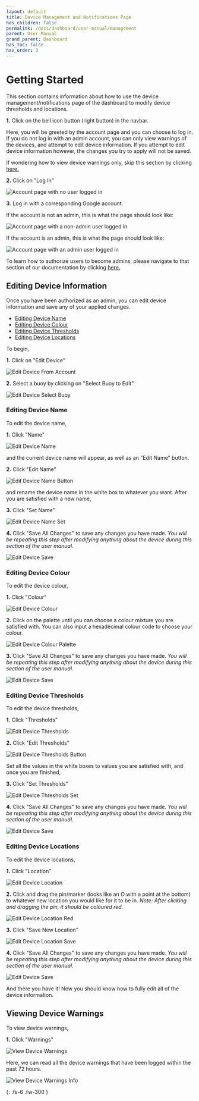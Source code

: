 ```yaml
---  
layout: default  
title: Device Management and Notifications Page
has_children: false  
permalink: /docs/dashboard/user-manual/management  
parent: User Manual
grand_parent: Dashboard
has_toc: false
nav_order: 3
---  
```


# Getting Started 

This section contains information about how to use the device management/notifications page of the dashboard to modify device thresholds and locations.

**1.** Click on the bell icon button (right button) in the navbar.

Here, you will be greeted by the account page and you can choose to log in. If you do not log in with an admin account, you can only view warnings of the devices, and attempt to edit device information. If you attempt to edit device information however, the changes you try to apply will not be saved.

If wondering how to view device warnings only, skip this section by clicking [here.](#viewing-device-warnings)

**2.** Click on "Log In"

![Account page with no user logged in](https://github.com/BCIT-Reseach-Long-Term-ISSP/bcit-reseach-long-term-issp.github.io/blob/master/dashboard/assets/Account1NotLoggedIn.png?raw=true "Account page with no user logged in")

**3.** Log in with a corresponding Google account. 

If the account is not an admin, this is what the page should look like:

![Account page with a non-admin user logged in](https://github.com/BCIT-Reseach-Long-Term-ISSP/bcit-reseach-long-term-issp.github.io/blob/master/dashboard/assets/Account2NonAdmin.png?raw=true "Account page with a non-admin user logged in")

If the account is an admin, this is what the page should look like:

![Account page with an admin user logged in](https://github.com/BCIT-Reseach-Long-Term-ISSP/bcit-reseach-long-term-issp.github.io/blob/master/dashboard/assets/Account6Admin.png?raw=true "Account page with an admin user logged in")

To learn how to authorize users to become admins, please navigate to that section of our documentation by clicking [here.](https://bcit-reseach-long-term-issp.github.io/docs/dashboard/firestore#making-a-user-an-admin-for-the-dashboard)


## Editing Device Information

Once you have been authorized as an admin, you can edit device information and save any of your applied changes.

- [Editing Device Name](#editing-device-name)
- [Editing Device Colour](#editing-device-colour)
- [Editing Device Thresholds](#editing-device-thresholds)
- [Editing Device Locations](#editing-device-locations)

To begin,

**1.** Click on "Edit Device"

![Edit Device From Account](https://github.com/BCIT-Reseach-Long-Term-ISSP/bcit-reseach-long-term-issp.github.io/blob/master/dashboard/assets/EditDeviceFromAccount.png?raw=true "Edit Device From Account")

**2.** Select a buoy by clicking on "Select Buoy to Edit"

![Edit Device Select Buoy](https://github.com/BCIT-Reseach-Long-Term-ISSP/bcit-reseach-long-term-issp.github.io/blob/master/dashboard/assets/EditDeviceSelectBuoy.png?raw=true "Edit Device Select Buoy")

### Editing Device Name

To edit the device name, 

**1.** Click "Name"

![Edit Device Name](https://github.com/BCIT-Reseach-Long-Term-ISSP/bcit-reseach-long-term-issp.github.io/blob/master/dashboard/assets/EditDeviceName.png?raw=true "Edit Device Name")

and the current device name will appear, as well as an "Edit Name" button.

**2.** Click "Edit Name"

![Edit Device Name Button](https://github.com/BCIT-Reseach-Long-Term-ISSP/bcit-reseach-long-term-issp.github.io/blob/master/dashboard/assets/EditDeviceNameButton.png?raw=true "Edit Device Name Button")

and rename the device name in the white box to whatever you want. After you are satisfied with a new name, 

**3.** Click "Set Name"

![Edit Device Name Set](https://github.com/BCIT-Reseach-Long-Term-ISSP/bcit-reseach-long-term-issp.github.io/blob/master/dashboard/assets/EditDeviceNameSet.png?raw=true "Edit Device Name Set")


**4.** Click "Save All Changes" to save any changes you have made. *You will be repeating this step after modifying anything about the device during this section of the user manual.*

![Edit Device Save](https://github.com/BCIT-Reseach-Long-Term-ISSP/bcit-reseach-long-term-issp.github.io/blob/master/dashboard/assets/EditDeviceSave.png?raw=true "Edit Device Save")

### Editing Device Colour

To edit the device colour,

**1.** Click "Colour"

![Edit Device Colour](https://github.com/BCIT-Reseach-Long-Term-ISSP/bcit-reseach-long-term-issp.github.io/blob/master/dashboard/assets/EditDeviceColour.png?raw=true "Edit Device Colour")

**2.** Click on the palette until you can choose a colour mixture you are satisfied with. You can also input a hexadecimal colour code to choose your colour.

![Edit Device Colour Palette](https://github.com/BCIT-Reseach-Long-Term-ISSP/bcit-reseach-long-term-issp.github.io/blob/master/dashboard/assets/EditDeviceColourPalette.png?raw=true "Edit Device Colour Palette")

**3.** Click "Save All Changes" to save any changes you have made. *You will be repeating this step after modifying anything about the device during this section of the user manual.*

![Edit Device Save](https://github.com/BCIT-Reseach-Long-Term-ISSP/bcit-reseach-long-term-issp.github.io/blob/master/dashboard/assets/EditDeviceSave.png?raw=true "Edit Device Save")

### Editing Device Thresholds

To edit the device thresholds,

**1.** Click "Thresholds"

![Edit Device Thresholds](https://github.com/BCIT-Reseach-Long-Term-ISSP/bcit-reseach-long-term-issp.github.io/blob/master/dashboard/assets/EditDeviceThresholds.png?raw=true "Edit Device Thresholds")

**2.** Click "Edit Thresholds"

![Edit Device Thresholds Button](https://github.com/BCIT-Reseach-Long-Term-ISSP/bcit-reseach-long-term-issp.github.io/blob/master/dashboard/assets/EditDeviceThresholdsButton.png?raw=true "Edit Device Thresholds Button")

Set all the values in the white boxes to values you are satisfied with, and once you are finished, 

**3.** Click "Set Thresholds"

![Edit Device Thresholds Set](https://github.com/BCIT-Reseach-Long-Term-ISSP/bcit-reseach-long-term-issp.github.io/blob/master/dashboard/assets/EditDeviceThresholdsSet.png?raw=true "Edit Device Thresholds Set")

**4.** Click "Save All Changes" to save any changes you have made. *You will be repeating this step after modifying anything about the device during this section of the user manual.*

![Edit Device Save](https://github.com/BCIT-Reseach-Long-Term-ISSP/bcit-reseach-long-term-issp.github.io/blob/master/dashboard/assets/EditDeviceSave.png?raw=true "Edit Device Save")

### Editing Device Locations

To edit the device locations, 

**1.** Click "Location"

![Edit Device Location](https://github.com/BCIT-Reseach-Long-Term-ISSP/bcit-reseach-long-term-issp.github.io/blob/master/dashboard/assets/EditDeviceLocation.png?raw=true "Edit Device Location")

**2.** Click and drag the pin/marker (looks like an O with a point at the bottom) to whatever new location you would like for it to be in. *Note: After clicking and dragging the pin, it should be coloured red.*

![Edit Device Location Red](https://github.com/BCIT-Reseach-Long-Term-ISSP/bcit-reseach-long-term-issp.github.io/blob/master/dashboard/assets/EditDeviceLocationRed.png?raw=true "Edit Device Location Red")

**3.** Click "Save New Location"

![Edit Device Location Save](https://github.com/BCIT-Reseach-Long-Term-ISSP/bcit-reseach-long-term-issp.github.io/blob/master/dashboard/assets/EditDeviceLocationSave.png?raw=true "Edit Device Location Save")

**4.** Click "Save All Changes" to save any changes you have made. *You will be repeating this step after modifying anything about the device during this section of the user manual.*

![Edit Device Save](https://github.com/BCIT-Reseach-Long-Term-ISSP/bcit-reseach-long-term-issp.github.io/blob/master/dashboard/assets/EditDeviceSave.png?raw=true "Edit Device Save")

And there you have it! Now you should know how to fully edit all of the device information.

## Viewing Device Warnings

To view device warnings,

**1.** Click "Warnings"

![View Device Warnings](https://github.com/BCIT-Reseach-Long-Term-ISSP/bcit-reseach-long-term-issp.github.io/blob/master/dashboard/assets/ViewDeviceWarnings.png?raw=true "View Device Warnings")

Here, we can read all the device warnings that have been logged within the past 72 hours. 

![View Device Warnings Info](https://github.com/BCIT-Reseach-Long-Term-ISSP/bcit-reseach-long-term-issp.github.io/blob/master/dashboard/assets/ViewDeviceWarningsInfo.png?raw=true "View Device Warnings Info")

{: .fs-6 .fw-300 }
